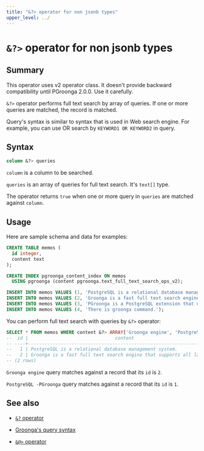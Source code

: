 ```yaml
---
title: "&?> operator for non jsonb types"
upper_level: ../
---
```


# `&?>` operator for non jsonb types

## Summary

This operator uses v2 operator class. It doesn't provide backward compatibility until PGroonga 2.0.0. Use it carefully.

`&?>` operator performs full text search by array of queries. If one or more queries are matched, the record is matched.

Query's syntax is similar to syntax that is used in Web search engine. For example, you can use OR search by `KEYWORD1 OR KEYWORD2` in query.

## Syntax

```sql
column &?> queries
```

`column` is a column to be searched.

`queries` is an array of queries for full text search. It's `text[]` type.

The operator returns `true` when one or more query in `queries` are matched against `column`.

## Usage

Here are sample schema and data for examples:

```sql
CREATE TABLE memos (
  id integer,
  content text
);

CREATE INDEX pgroonga_content_index ON memos
  USING pgroonga (content pgroonga.text_full_text_search_ops_v2);
```

```sql
INSERT INTO memos VALUES (1, 'PostgreSQL is a relational database management system.');
INSERT INTO memos VALUES (2, 'Groonga is a fast full text search engine that supports all languages.');
INSERT INTO memos VALUES (3, 'PGroonga is a PostgreSQL extension that uses Groonga as index.');
INSERT INTO memos VALUES (4, 'There is groonga command.');
```

You can perform full text search with queries by `&?>` operator:

```sql
SELECT * FROM memos WHERE content &?> ARRAY['Groonga engine', 'PostgreSQL -PGroonga'];
--  id |                                content                                 
-- ----+------------------------------------------------------------------------
--   1 | PostgreSQL is a relational database management system.
--   2 | Groonga is a fast full text search engine that supports all languages.
-- (2 rows)
```

`Groonga engine` query matches against a record that its `id` is `2`.

`PostgreSQL -PGroonga` query matches against a record that its `id` is `1`.

## See also

  * [`&?` operator](query-v2.html)

  * [Groonga's query syntax](http://groonga.org/docs/reference/grn_expr/query_syntax.html)

  * [`&@>` operator](match-contain-v2.html)
